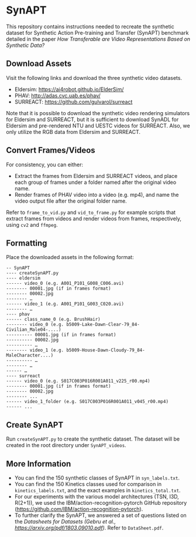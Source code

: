 # SynAPT

This repository contains instructions needed to recreate the synthetic dataset for Synthetic Action Pre-training and Transfer (SynAPT) benchmark detailed in the paper *How Transferable are Video Representations Based on Synthetic Data?*


## Download Assets 
Visit the following links and download the three synthetic video datasets. 
- Eldersim: https://ai4robot.github.io/ElderSim/
- PHAV: http://adas.cvc.uab.es/phav/
- SURREACT: https://github.com/gulvarol/surreact

Note that it is possible to download the synthetic video rendering simulators for Eldersim and SURREACT, but it is sufficient to download SynADL for Eldersim and pre-rendered NTU and UESTC videos for SURREACT. Also, we only utilize the RGB data from Eldersim and SURREACT. 


## Convert Frames/Videos

For consistency, you can either:
- Extract the frames from Eldersim and SURREACT videos, and place each group of frames under a folder named after the original video name.  
- Render frames of PHAV video into a video (e.g. mp4), and name the video output file after the original folder name. 


Refer to `frame_to_vid.py` and `vid_to_frame.py` for example scripts that extract frames from videos and render videos from frames, respectively, using `cv2` and `ffmpeg`. 


## Formatting
Place the downloaded assets in the following format:
``` 
-- SynAPT
---- createSynAPT.py
---- eldersim
------ video_0 (e.g. A001_P101_G008_C006.avi)
-------- 00001.jpg (if in frames format)
-------- 00002.jpg
-------- …
------ video_1 (e.g. A001_P101_G003_C020.avi)
-------- …
---- phav
------ class_name_0 (e.g. BrushHair)
-------- video_0 (e.g. b5009-Lake-Dawn-Clear-79_84-Civilian_Male04-....)
---------- 00001.jpg (if in frames format)
---------- 00002.jpg
---------- …
-------- video_1 (e.g. b5009-House-Dawn-Cloudy-79_84-MaleCharacter....)
---------- …
-------- …
------ …
---- surreact
------ video_0 (e.g. S017C003P016R001A011_v225_r00.mp4)
-------- 00001.jpg (if in frames format)
-------- 00002.jpg
-------- ...
------ video_1_folder (e.g. S017C003P016R001A011_v045_r00.mp4)
------ ... 
```


## Create SynAPT

Run `createSynAPT.py` to create the synthetic dataset. The dataset will be created in the root directory under `SynAPT_videos`.


## More Information
- You can find the 150 synthetic classes of SynAPT in `syn_labels.txt`. 
- You can find the 150 Kinetics classes used for comparison in `kinetics_labels.txt`, and the exact examples in `kinetics_total.txt`.
- For our experiments with the various model architectures (TSN, I3D, R(2+1)), we used the IBM/action-recognition-pytorch GitHub repository (https://github.com/IBM/action-recognition-pytorch). 
- To further clarify the SynAPT, we answered a set of questions listed on the *Datasheets for Datasets (Gebru et al., https://arxiv.org/pdf/1803.09010.pdf)*. Refer to `DataSheet.pdf`.

















